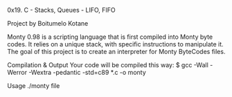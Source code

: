 0x19. C - Stacks, Queues - LIFO, FIFO

Project by Boitumelo Kotane

Monty 0.98 is a scripting language that is first compiled into Monty byte codes. It relies on a unique stack, with specific instructions to manipulate it. The goal of this project is to create an interpreter for Monty ByteCodes files.

Compilation & Output
Your code will be compiled this way:
$ gcc -Wall -Werror -Wextra -pedantic -std=c89 *.c -o monty

Usage
./monty file
